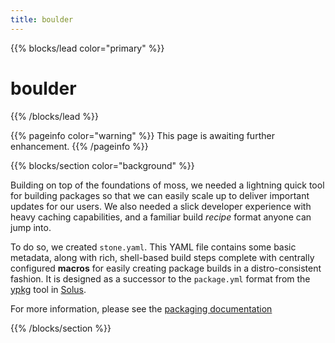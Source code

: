 ```yaml
---
title: boulder
---
```


{{% blocks/lead color="primary" %}}
# boulder

{{% /blocks/lead %}}

{{% pageinfo color="warning" %}}
This page is awaiting further enhancement.
{{% /pageinfo %}}

{{% blocks/section color="background" %}}

Building on top of the foundations of moss, we needed a lightning quick tool for building packages so that we can
easily scale up to deliver important updates for our users. We also needed a slick developer experience with heavy
caching capabilities, and a familiar build *recipe* format anyone can jump into.

To do so, we created `stone.yaml`. This YAML file contains some basic metadata, along with rich, shell-based build
steps complete with centrally configured **macros** for easily creating package builds in a distro-consistent fashion.
It is designed as a successor to the `package.yml` format from the [ypkg](https://github.com/getsolus/ypkg) tool in [Solus](https://getsol.us).

For more information, please see the [packaging documentation](https://docs.serpentos.com/docs/packaging/intro)

{{% /blocks/section %}}
